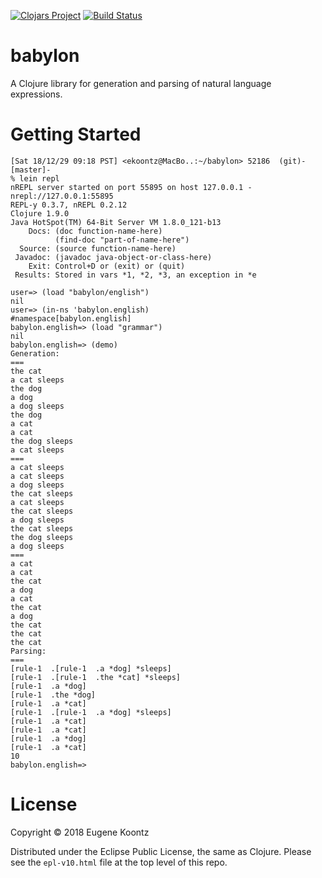 [![Clojars Project](https://img.shields.io/clojars/v/babylon.svg)](https://clojars.org/babylon)
[![Build Status](https://secure.travis-ci.org/ekoontz/babylon.png?branch=master)](http://travis-ci.org/ekoontz/babylon)

# babylon

A Clojure library for generation and parsing of natural language expressions.

# Getting Started

```
[Sat 18/12/29 09:18 PST] <ekoontz@MacBo..:~/babylon> 52186  (git)-[master]-
% lein repl
nREPL server started on port 55895 on host 127.0.0.1 - nrepl://127.0.0.1:55895
REPL-y 0.3.7, nREPL 0.2.12
Clojure 1.9.0
Java HotSpot(TM) 64-Bit Server VM 1.8.0_121-b13
    Docs: (doc function-name-here)
          (find-doc "part-of-name-here")
  Source: (source function-name-here)
 Javadoc: (javadoc java-object-or-class-here)
    Exit: Control+D or (exit) or (quit)
 Results: Stored in vars *1, *2, *3, an exception in *e

user=> (load "babylon/english")
nil
user=> (in-ns 'babylon.english)
#namespace[babylon.english]
babylon.english=> (load "grammar")
nil
babylon.english=> (demo)
Generation:
===
the cat
a cat sleeps
the dog
a dog
a dog sleeps
the dog
a cat
a cat
the dog sleeps
a cat sleeps
===
a cat sleeps
a cat sleeps
a dog sleeps
the cat sleeps
a cat sleeps
the cat sleeps
a dog sleeps
the cat sleeps
the dog sleeps
a dog sleeps
===
a cat
a cat
the cat
a dog
a cat
the cat
a dog
the cat
the cat
the cat
Parsing:
===
[rule-1  .[rule-1  .a *dog] *sleeps]
[rule-1  .[rule-1  .the *cat] *sleeps]
[rule-1  .a *dog]
[rule-1  .the *dog]
[rule-1  .a *cat]
[rule-1  .[rule-1  .a *dog] *sleeps]
[rule-1  .a *cat]
[rule-1  .a *cat]
[rule-1  .a *dog]
[rule-1  .a *cat]
10
babylon.english=>
```


# License

Copyright © 2018 Eugene Koontz

Distributed under the Eclipse Public License, the same as Clojure.
Please see the `epl-v10.html` file at the top level of this repo.
